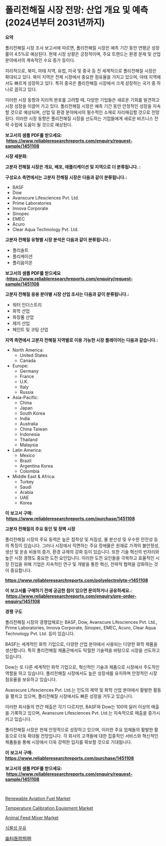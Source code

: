 <p><h1>폴리전해질 시장 전망: 산업 개요 및 예측 (2024년부터 2031년까지)</h1></p><p><strong>요약</strong></p>
<p><p>폴리전해질 시장 조사 보고서에 따르면, 폴리전해질 시장은 예측 기간 동안 연평균 성장률이 4.5%로 예상된다. 현재 시장 상황은 긍정적이며, 주요 트렌드는 환경 문제 및 산업 분야에서의 계속적인 수요 증가 등이다. </p><p>지리적으로, 북미, 아태 지역, 유럽, 미국 및 중국 등 전 세계적으로 폴리전해질 시장은 확대되고 있다. 북미 지역은 전체 시장에서 중요한 점유율을 가지고 있으며, 아태 지역에서도 빠르게 성장하고 있다. 특히 중국은 폴리전해질 시장에서 크게 성장하는 국가 중 하나로 꼽히고 있다.</p><p>이러한 시장 동향과 지리적 분포를 고려할 때, 다양한 기업들은 새로운 기회를 발견하고 시장 성장을 이끌어 가고 있다. 폴리전해질 시장은 예측 기간 동안 안정적인 성장을 지속할 것으로 예상되며, 산업 및 환경 분야에서의 필수적인 소재로 자리매김할 것으로 전망된다. 이러한 시장 동향은 폴리전해질 시장을 선도하는 기업들에게 새로운 비즈니스 전략 수립에 도움이 될 것으로 예상된다.</p></p>
<p><strong>보고서의 샘플 PDF를 받으세요: &nbsp;<a href="https://www.reliableresearchreports.com/enquiry/request-sample/1451108">https://www.reliableresearchreports.com/enquiry/request-sample/1451108</a></strong></p>
<p><strong>시장 세분화:</strong></p>
<p><strong> 고분자 전해질 시장은 개요, 배포, 애플리케이션 및 지역으로 더 분류됩니다. :</strong></p>
<p><strong>구성요소 측면에서는 고분자 전해질 시장은 다음과 같이 분류됩니다.:</strong></p>
<p><ul><li>BASF</li><li>Dow</li><li>Avanscure Lifesciences Pvt. Ltd.</li><li>Prime Laboratories</li><li>Innova Corporate</li><li>Sinopec</li><li>EMEC</li><li>Acuro</li><li>Clear Aqua Technology Pvt. Ltd.</li></ul></p>
<p><strong> 고분자 전해질 유형별 시장 분석은 다음과 같이 분류됩니다.:</strong></p>
<p><ul><li>폴리솔트</li><li>폴리케이션</li><li>폴리음이온</li></ul></p>
<p><strong>보고서의 샘플 PDF를 받으세요 :<a href="https://www.reliableresearchreports.com/enquiry/request-sample/1451108">https://www.reliableresearchreports.com/enquiry/request-sample/1451108</a></strong></p>
<p><strong> 고분자 전해질 응용 분야별 시장 산업 조사는 다음과 같이 분류됩니다.:</strong></p>
<p><ul><li>워터 인더스트리</li><li>화학 산업</li><li>화장품 산업</li><li>제지 산업</li><li>페인트 및 코팅 산업</li></ul></p>
<p><strong>지역 측면에서 고분자 전해질 지역별로 이용 가능한 시장 플레이어는 다음과 같습니다.:</strong></p>
<p><ul>
    <li>
        North America:
        <ul>
            <li>United States</li>
            <li>Canada</li>
        </ul>
    </li>
    <li>
        Europe:
        <ul>
            <li>Germany</li>
            <li>France</li>
            <li>U.K.</li>
            <li>Italy</li>
            <li>Russia</li>
        </ul>
    </li>
    <li>
        Asia-Pacific:
        <ul>
            <li>China</li>
            <li>Japan</li>
            <li>South Korea</li>
            <li>India</li>
            <li>Australia</li>
            <li>China Taiwan</li>
            <li>Indonesia</li>
            <li>Thailand</li>
            <li>Malaysia</li>
        </ul>
    </li>
    <li>
        Latin America:
        <ul>
            <li>Mexico</li>
            <li>Brazil</li>
            <li>Argentina Korea</li>
            <li>Colombia</li>
        </ul>
    </li>
    <li>
        Middle East & Africa:
        <ul>
            <li>Turkey</li>
            <li>Saudi</li>
            <li>Arabia</li>
            <li>UAE</li>
            <li>Korea</li>
        </ul>
    </li>
    </ul></p>
<p><strong>이 보고서 구매: &nbsp;<a href="https://www.reliableresearchreports.com/purchase/1451108">https://www.reliableresearchreports.com/purchase/1451108</a></strong></p>
<p><strong>고분자 전해질의 주요 동인 및 장벽 시장</strong></p>
<p><p>폴리전해질 시장의 주요 동력은 높은 접착성 및 처짐성, 물 분산성 및 우수한 안전성 등의 특징이 있습니다. 그러나 시장에서 직면하는 주요 장애물은 원재료 가격의 불안정성, 생산 및 운송 비용의 증가, 환경 규제의 강화 등이 있습니다. 또한 기술 혁신의 빈자리와 높은 시장 경쟁도 중요한 도전 요인입니다. 이러한 도전 요인들을 극복하고 효율적인 시장 진입을 위해 기업은 지속적인 연구 및 개발을 통한 혁신, 전략적 협력을 강화하는 것이 중요합니다.</p></p>
<p><strong><a href="https://www.reliableresearchreports.com/polyelectrolyte-r1451108">https://www.reliableresearchreports.com/polyelectrolyte-r1451108</a></strong></p>
<p><strong>이 보고서를 구매하기 전에 궁금한 점이 있으면 문의하거나 공유하세요.: &nbsp;<a href="https://www.reliableresearchreports.com/enquiry/pre-order-enquiry/1451108">https://www.reliableresearchreports.com/enquiry/pre-order-enquiry/1451108</a></strong></p>
<p><strong>경쟁 구도</strong></p>
<p><p>폴리전해질 시장의 경쟁업체로는 BASF, Dow, Avanscure Lifesciences Pvt. Ltd., Prime Laboratories, Innova Corporate, Sinopec, EMEC, Acuro, Clear Aqua Technology Pvt. Ltd. 등이 있습니다. </p><p>BASF는 세계적인 화학 기업으로, 다양한 산업 분야에서 사용되는 다양한 화학 제품을 생산합니다. 특히 폴리전해질 제품군에서도 탁월한 기술력을 바탕으로 시장을 선도하고 있습니다.</p><p>Dow는 또 다른 세계적인 화학 기업으로, 혁신적인 기술과 제품으로 시장에서 주도적인 역할을 하고 있습니다. 폴리전해질 시장에서도 높은 성장세를 유지하며 안정적인 시장 점유율을 보유하고 있습니다.</p><p>Avanscure Lifesciences Pvt. Ltd.는 인도의 제약 및 화학 산업 분야에서 활발한 활동을 펼치고 있으며, 폴리전해질 시장에서도 빠른 성장을 거두고 있습니다.</p><p>이러한 회사들의 연간 매출은 각기 다르지만, BASF와 Dow는 100억 달러 이상의 매출을 기록하고 있으며, Avanscure Lifesciences Pvt. Ltd.는 지속적으로 매출을 증가시키고 있습니다.</p><p>폴리전해질 시장은 현재 안정적으로 성장하고 있으며, 이러한 주요 업체들의 활발한 활동으로 더욱 확대될 전망입니다. 각 회사의 고객들에 대한 집중적인 서비스와 혁신적인 제품들을 통해 시장에서 더욱 강력한 입지를 확보할 것으로 기대됩니다.</p></p>
<p><strong>이 보고서 구매: &nbsp; <a href="https://www.reliableresearchreports.com/purchase/1451108">https://www.reliableresearchreports.com/purchase/1451108</a></strong></p>
<p><strong>보고서의 샘플 PDF를 받으세요: &nbsp;<a href="https://www.reliableresearchreports.com/enquiry/request-sample/1451108">https://www.reliableresearchreports.com/enquiry/request-sample/1451108</a></strong><strong></strong></p>
<p>&nbsp;</p>
<p><p><a href="https://issuu.com/reportprime-2/docs/renewable-aviation-fuel-market-size-2030.pptx">Renewable Aviation Fuel Market</a></p><p><a href="https://github.com/bobicer/Market-Research-Report-List-2/blob/main/temperature-calibration-equipment-market.md">Temperature Calibration Equipment Market</a></p><p><a href="https://github.com/timeliteaut/Market-Research-Report-List-2/blob/main/animal-feed-mixer-market.md">Animal Feed Mixer Market</a></p><p><a href="https://github.com/jntpkh496620/Market-Research-Report-List-1/blob/main/320000420723.md">식물성 우유</a></p><p><a href="https://github.com/bevdtkn4419963/Market-Research-Report-List-1/blob/main/361159922605.md">歯科医院照明</a></p></p>